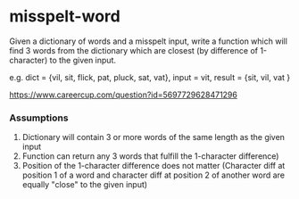 # misspelt-word
Given a dictionary of words and a misspelt input, write a function which will find 3 words from the dictionary which are closest (by difference of 1-character) to the given input.

e.g. dict = {vil, sit, flick, pat, pluck, sat, vat}, input = vit, result = {sit, vil, vat }

https://www.careercup.com/question?id=5697729628471296

### Assumptions
1. Dictionary will contain 3 or more words of the same length as the given input
2. Function can return any 3 words that fulfill the 1-character difference)
3. Position of the 1-character difference does not matter (Character diff at position 1 of a word and character diff at position 2 of another word are equally "close" to the given input)
